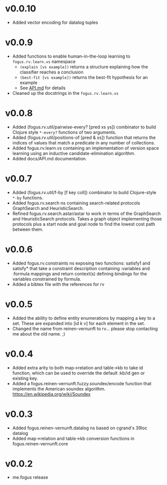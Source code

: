 # v0.0.10
- Added vector encoding for datalog tuples

# v0.0.9
- Added functions to enable human-in-the-loop learning to `fogus.rv.learn.vs` namespace
  - `(explain [vs example])` returns a structure explaining how the classifier reaches a conclusion
  - `(best-fit [vs example])` returns the best-fit hypothesis for an example 
  - See [API.md](https://github.com/fogus/rv/blob/main/doc/API.md#fogusrvlearnvs) for details
- Cleaned up the docstrings in the `fogus.rv.learn.vs`

# v0.0.8
- Added (fogus.rv.util/pairwise-every? [pred xs ys]) combinator to build Clojure
  style `*-every?` functions of two arguments.
- Added (fogus.rv.util/positions-of [pred & xs]) function that returns the indices
  of values that match a predicate in any number of collections.
- Added fogus.rv.learn.vs containing an implementation of version space learning
  using an inductive candidate-elimination algorithm.
- Added docs/API.md documentation.

# v0.0.7
- Added (fogus.rv.util/f-by [f key coll]) combinator to build Clojure-style `*-by`
  functions.
- Added fogus.rv.search ns containing search-related protocols GraphSearch and
  HeuristicSearch.
- Refined fogus.rv.search.astar/astar to work in terms of the GraphSearch and
  HeuristicSearch protocols. Takes a graph object implementing those protocols
  plus a start node and goal node to find the lowest cost path between them.

# v0.0.6
- Added fogus.rv.constraints ns exposing two functions: satisfy1 and satisfy* that take
  a constraint description containing :variables and :formula mappings and return
  context(s) defining bindings for the variables constrained by formula.
- Added a bibtex file with the references for rv

# v0.0.5
- Added the ability to define entity enumerations by mapping a key to a set. These are
  expanded into [id k v] for each element in the set.
- Changed the name from reinen-vernunft to rv... please stop contacting me about the old name. ;)

# v0.0.4
- Added extra arity to both map->relation and table->kb to take id function, which can
  be used to override the default :kb/id gen or existing key.
- Added a fogus.reinen-vernunft.fuzzy.soundex/encode function that implements the
  American soundex algorithm. https://en.wikipedia.org/wiki/Soundex

# v0.0.3
- Added fogus.reinen-vernunft.datalog ns based on cgrand's 39loc datalog
- Added map->relation and table->kb conversion functions in fogus.reinen-vernunft.core

# v0.0.2
- me.fogus release


